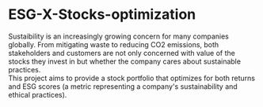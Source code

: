# ESG-X-Stocks-optimization
Sustaibility is an increasingly growing concern for many companies globally. From mitigating waste to reducing CO2 emissions, both stakeholders and customers are not only concerned with value of the stocks they invest in but whether the company cares about sustainable practices.  
This project aims to provide a stock portfolio that optimizes for both returns and ESG scores (a metric representing a company's sustainability and ethical practices).  
